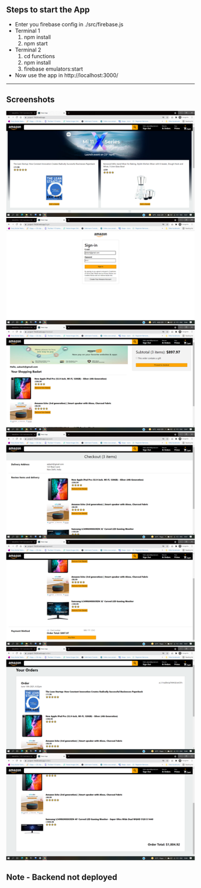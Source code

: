 ## Steps to start the App

<ul>
	<li>Enter you firebase config in ./src/firebase.js</li>
<li>Terminal 1
	<ol>
		<li>npm install</li>
		<li>npm start</li>
	</ol>
</li>
<li>Terminal 2
	<ol>
		<li>cd functions</li>
		<li>npm install</li>
		<li>firebase emulators:start</li>
	</ol>
</li>
<li>Now use the app in http://localhost:3000/</li>
</ul>

<hr />

## Screenshots

![ss1](https://github.com/AakashDev-17/E-Commerce-Website-Amazon-Clone/blob/main/screenshots/ss1.png?raw=true)
![ss2](https://github.com/AakashDev-17/E-Commerce-Website-Amazon-Clone/blob/main/screenshots/ss2.png?raw=true)
![ss3](https://github.com/AakashDev-17/E-Commerce-Website-Amazon-Clone/blob/main/screenshots/ss3.png?raw=true)
![ss4](https://github.com/AakashDev-17/E-Commerce-Website-Amazon-Clone/blob/main/screenshots/ss4.png?raw=true)
![ss5](https://github.com/AakashDev-17/E-Commerce-Website-Amazon-Clone/blob/main/screenshots/ss5.png?raw=true)
![ss6](https://github.com/AakashDev-17/E-Commerce-Website-Amazon-Clone/blob/main/screenshots/ss6.png?raw=true)
![ss7](https://github.com/AakashDev-17/E-Commerce-Website-Amazon-Clone/blob/main/screenshots/ss7.png?raw=true)


## Note - Backend not deployed
